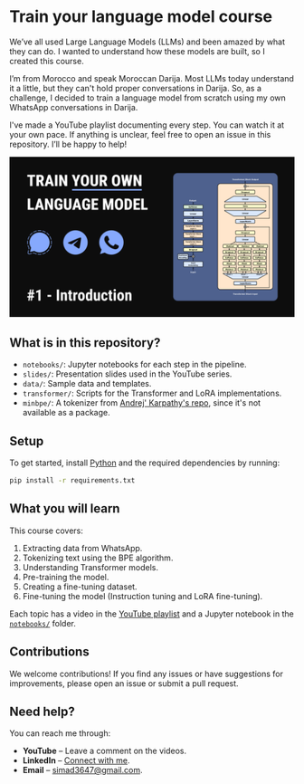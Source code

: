 # Train your language model course

We’ve all used Large Language Models (LLMs) and been amazed by what they can do. I wanted to understand how these models are built, so I created this course.

I’m from Morocco and speak Moroccan Darija. Most LLMs today understand it a little, but they can't hold proper conversations in Darija. So, as a challenge, I decided to train a language model from scratch using my own WhatsApp conversations in Darija.

I've made a YouTube playlist documenting every step. You can watch it at your own pace. If anything is unclear, feel free to open an issue in this repository. I’ll be happy to help!

[![course_thumbnail](./images/course_thumbnail%20.png)](https://www.youtube.com/playlist?list=PLMSb3cZXtIfptKdr56uEdiM5pR6HDMoUX)

## What is in this repository?

- `notebooks/`: Jupyter notebooks for each step in the pipeline.
- `slides/`: Presentation slides used in the YouTube series.
- `data/`: Sample data and templates.
- `transformer/`: Scripts for the Transformer and LoRA implementations.
- `minbpe/`: A tokenizer from [Andrej' Karpathy's repo](https://github.com/karpathy/minbpe), since it's not available as a package.

## Setup

To get started, install [Python](https://www.python.org/downloads/) and the required dependencies by running:  

```bash
pip install -r requirements.txt
```

## What you will learn

This course covers:  

1. Extracting data from WhatsApp.  
2. Tokenizing text using the BPE algorithm.  
3. Understanding Transformer models.  
4. Pre-training the model.  
5. Creating a fine-tuning dataset.  
6. Fine-tuning the model (Instruction tuning and LoRA fine-tuning).  

Each topic has a video in the [YouTube playlist](https://www.youtube.com/playlist?list=PLMSb3cZXtIfptKdr56uEdiM5pR6HDMoUX) and a Jupyter notebook in the [`notebooks/`](./notebooks/) folder.  

## Contributions

We welcome contributions! If you find any issues or have suggestions for improvements, please open an issue or submit a pull request.

## Need help?

You can reach me through:  

- **YouTube** – Leave a comment on the videos.  
- **LinkedIn** – [Connect with me](https://www.linkedin.com/in/imadsaddik/).  
- **Email** – [simad3647@gmail.com](mailto:simad3647@gmail.com).  
